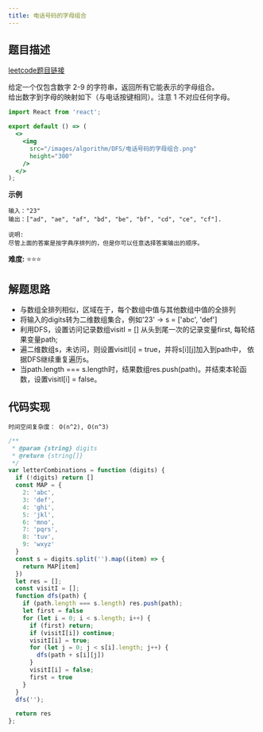 ```yaml
---
title: 电话号码的字母组合
---
```


## 题目描述
[leetcode题目链接](https://leetcode-cn.com/problems/letter-combinations-of-a-phone-number/)

给定一个仅包含数字 2-9 的字符串，返回所有它能表示的字母组合。  
给出数字到字母的映射如下（与电话按键相同）。注意 1 不对应任何字母。

```jsx | inline
import React from 'react';

export default () => (
  <>
    <img
      src="/images/algorithm/DFS/电话号码的字母组合.png"
      height="300"
    />
  </>
);
```
**示例**
```
输入："23"
输出：["ad", "ae", "af", "bd", "be", "bf", "cd", "ce", "cf"].

说明:
尽管上面的答案是按字典序排列的，但是你可以任意选择答案输出的顺序。
```
**难度:** ⭐⭐⭐

## 解题思路
- 与数组全排列相似，区域在于，每个数组中值与其他数组中值的全排列
- 将输入的digits转为二维数组集合，例如'23' -> s = ['abc', 'def']
- 利用DFS，设置访问记录数组visitI = [] 从头到尾一次的记录变量first, 每轮结果变量path;
- 遍二维数组s，未访问，则设置visitI[i] = true，并将s[i][j]加入到path中， 依据DFS继续重复遍历s。
- 当path.length === s.length时，结果数组res.push(path)。并结束本轮函数，设置visitI[i] = false。

## 代码实现
`时间空间复杂度： O(n^2), O(n^3)`

```js
/**
 * @param {string} digits
 * @return {string[]}
 */
var letterCombinations = function (digits) {
  if (!digits) return []
  const MAP = {
    2: 'abc',
    3: 'def',
    4: 'ghi',
    5: 'jkl',
    6: 'mno',
    7: 'pqrs',
    8: 'tuv',
    9: 'wxyz'
  }
  const s = digits.split('').map((item) => {
    return MAP[item]
  })
  let res = [];
  const visitI = [];
  function dfs(path) {
    if (path.length === s.length) res.push(path);
    let first = false
    for (let i = 0; i < s.length; i++) {
      if (first) return;
      if (visitI[i]) continue;
      visitI[i] = true;
      for (let j = 0; j < s[i].length; j++) {
        dfs(path + s[i][j])
      }
      visitI[i] = false;
      first = true
    }
  }
  dfs('');

  return res
};
```
